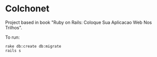 # Colchonet

Project based in book "Ruby on Rails: Coloque Sua Aplicacao Web Nos Trilhos".

To run:

```
rake db:create db:migrate
rails s
```
